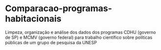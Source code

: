 # Comparacao-programas-habitacionais
Limpeza, organização e análise dos dados dos programas CDHU (governo de SP) e MCMV (governo federal) para trabalho científico sobre políticas públicas de um grupo de pesquisa da UNESP
